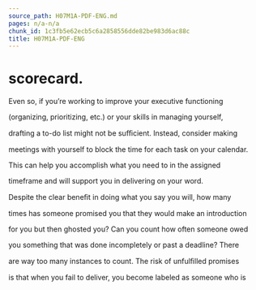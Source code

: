 ```yaml
---
source_path: H07M1A-PDF-ENG.md
pages: n/a-n/a
chunk_id: 1c3fb5e62ecb5c6a2858556dde82be983d6ac88c
title: H07M1A-PDF-ENG
---
```

# scorecard.

Even so, if you’re working to improve your executive functioning

(organizing, prioritizing, etc.) or your skills in managing yourself,

drafting a to-do list might not be suﬃcient. Instead, consider making

meetings with yourself to block the time for each task on your calendar.

This can help you accomplish what you need to in the assigned

timeframe and will support you in delivering on your word.

Despite the clear beneﬁt in doing what you say you will, how many

times has someone promised you that they would make an introduction

for you but then ghosted you? Can you count how often someone owed

you something that was done incompletely or past a deadline? There

are way too many instances to count. The risk of unfulﬁlled promises

is that when you fail to deliver, you become labeled as someone who is
